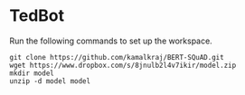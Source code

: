 # TedBot

Run the following commands to set up the workspace.

```
git clone https://github.com/kamalkraj/BERT-SQuAD.git
wget https://www.dropbox.com/s/8jnulb2l4v7ikir/model.zip
mkdir model
unzip -d model model
```

